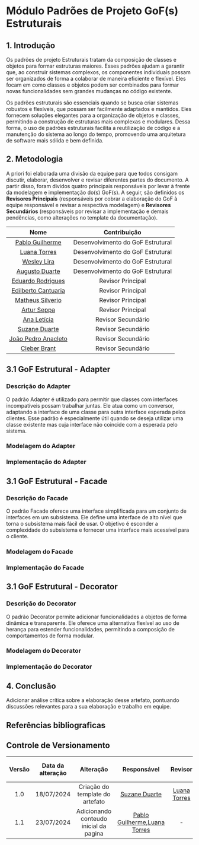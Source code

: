 # Módulo Padrões de Projeto GoF(s) Estruturais

## 1. Introdução

Os padrões de projeto Estruturais tratam da composição de classes e objetos para formar estruturas maiores. Esses padrões ajudam a garantir que, ao construir sistemas complexos, os componentes individuais possam ser organizados de forma a colaborar de maneira eficiente e flexível. Eles focam em como classes e objetos podem ser combinados para formar novas funcionalidades sem grandes mudanças no código existente.

Os padrões estruturais são essenciais quando se busca criar sistemas robustos e flexíveis, que possam ser facilmente adaptados e mantidos. Eles fornecem soluções elegantes para a organização de objetos e classes, permitindo a construção de estruturas mais complexas e modulares. Dessa forma, o uso de padrões estruturais facilita a reutilização de código e a manutenção do sistema ao longo do tempo, promovendo uma arquitetura de software mais sólida e bem definida.

## 2. Metodologia

A priori foi elaborada uma divisão da equipe para que todos consigam discutir, elaborar, desenvolver e revisar diferentes partes do documento. A partir disso, foram dividos quatro principais responsáveis por levar à frente da modelagem e implementação do(s) GoF(s). A seguir, são definidos os **Revisores Principais** (responsáveis por cobrar a elaboração do GoF à equipe responsável e revisar a respectiva modelagem) e **Revisores Secundários** (responsáveis por revisar a implementação e demais pendências, como alterações no template da documentação).  

| Nome | Contribuição |
|:----:|:------------:|
|[Pablo Guilherme](https://github.com/PabloGJBS) | Desenvolvimento do GoF Estrutural |
|[Luana Torres](https://github.com/luanatorress) | Desenvolvimento do GoF Estrutural |
|[Wesley Lira](https://github.com/Weslin-0101) | Desenvolvimento do GoF Estrutural | 
|[Augusto Duarte](https://github.com/Augcamp)  | Desenvolvimento do GoF Estrutural |
|[Eduardo Rodrigues](https://github.com/Eduardo-RFarias) | Revisor Principal |
|[Edilberto Cantuaria](https://github.com/edilbertocantuaria) | Revisor Principal |
|[Matheus Silverio](https://github.com/MattSilverio) | Revisor Principal | 
|[Artur Seppa](https://github.com/artur-seppa) | Revisor Principal |
|[Ana Letícia](https://github.com/analeticiaa) | Revisor Secundário |
|[Suzane Duarte](https://github.com/suzaneduarte) | Revisor Secundário |
|[João Pedro Anacleto](https://github.com/jpanacleto2)| Revisor Secundário | 
|[Cleber Brant](https://github.com/CleberBrant) | Revisor Secundário |

## 3.1 GoF Estrutural - Adapter

### Descrição do Adapter

O padrão Adapter é utilizado para permitir que classes com interfaces incompatíveis possam trabalhar juntas. Ele atua como um conversor, adaptando a interface de uma classe para outra interface esperada pelos clientes. Esse padrão é especialmente útil quando se deseja utilizar uma classe existente mas cuja interface não coincide com a esperada pelo sistema.

### Modelagem do Adapter

### Implementação do Adapter

## 3.1 GoF Estrutural - Facade

### Descrição do Facade

O padrão Facade oferece uma interface simplificada para um conjunto de interfaces em um subsistema. Ele define uma interface de alto nível que torna o subsistema mais fácil de usar. O objetivo é esconder a complexidade do subsistema e fornecer uma interface mais acessível para o cliente.

### Modelagem do Facade

### Implementação do Facade

## 3.1 GoF Estrutural - Decorator

### Descrição do Decorator

O padrão Decorator permite adicionar funcionalidades a objetos de forma dinâmica e transparente. Ele oferece uma alternativa flexível ao uso de herança para estender funcionalidades, permitindo a composição de comportamentos de forma modular.

### Modelagem do Decorator

### Implementação do Decorator

## 4. Conclusão

Adicionar análise crítica sobre a elaboração desse artefato, pontuando discussões relevantes para a sua elaboração e trabalho em equipe.  

## Referências bibliograficas 

## Controle de Versionamento 

| Versão | Data da alteração |      Alteração      |     Responsável     |                     Revisor                      | Data de revisão |
| :----: | :---------------: | :-----------------: | :-----------------: | :----------------------------------------------: | :-------------: |
|  1.0   |    18/07/2024     | Criação do template do artefato | [Suzane Duarte](https://github.com/suzaneduarte) | [Luana Torres](https://github.com/luanatorress) |     A realizar   |
|  1.1   |    23/07/2024     | Adicionando conteudo inicial da pagina | [Pablo Guilherme](https://github.com/PabloGJBS),[Luana Torres](https://github.com/luanatorress) | - |  A realizar |